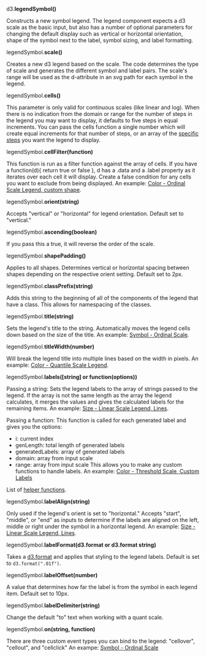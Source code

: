 d3.**legendSymbol()**

Constructs a new symbol legend. The legend component expects a d3 scale as the basic input, but also has a number of optional parameters for changing the default display such as vertical or horizontal orientation, shape of the symbol next to the label, symbol sizing, and label formatting.

legendSymbol.**scale()**

Creates a new d3 legend based on the scale. The code determines the type of scale and generates the different symbol and label pairs. The scale's range will be used as the d-attribute in an svg path for each symbol in the legend.

legendSymbol.**cells()**

This parameter is only valid for continuous scales (like linear and log). When there is no indication from the domain or range for the number of steps in the legend you may want to display, it defaults to five steps in equal increments. You can pass the cells function a single number which will create equal increments for that number of steps, or an array of the [specific steps](#color-linear-custom) you want the legend to display.

legendSymbol.**cellFilter(function)**

This function is run as a filter function against the array of cells. If you have a function(d){ return true or false }, d has a .data and a .label property as it iterates over each cell it will display. Create a false condition for any cells you want to exclude from being displayed. An example: [Color - Ordinal Scale Legend, custom shape](#color-ordinal).

legendSymbol.**orient(string)**

Accepts "vertical" or "horizontal" for legend orientation. Default set to "vertical."

legendSymbol.**ascending(boolean)**

If you pass this a true, it will reverse the order of the scale.

legendSymbol.**shapePadding()**

Applies to all shapes. Determines vertical or horizontal spacing between shapes depending on the respective orient setting. Default set to 2px.

legendSymbol.**classPrefix(string)**

Adds this string to the beginning of all of the components of the legend that have a class. This allows for namespacing of the classes.

legendSymbol.**title(string)**

Sets the legend's title to the string. Automatically moves the legend cells down based on the size of the title. An example: [Symbol - Ordinal Scale](#symbol-ordinal).

legendSymbol.**titleWidth(number)**

Will break the legend title into multiple lines based on the width in pixels. An example: [Color - Quantile Scale Legend](#color-quant).

legendSymbol.**labels([string] or function(options))**

Passing a string:
Sets the legend labels to the array of strings passed to the legend. If the array is not the same length as the array the legend calculates, it merges the values and gives the calculated labels for the remaining items. An example: [Size - Linear Scale Legend, Lines](#size-line).

Passing a function:
This function is called for each generated label and gives you the options:
- i: current index
- genLength: total length of generated labels
- generatedLabels: array of generated labels
- domain: array from input scale
- range: array from input scale
This allows you to make any custom functions to handle labels. An example: [Color - Threshold Scale, Custom Labels](#color-threshold)

List of [helper functions](#helpers).

legendSymbol.**labelAlign(string)**

Only used if the legend's orient is set to "horizontal." Accepts "start", "middle", or "end" as inputs to determine if the labels are aligned on the left, middle or right under the symbol in a horizontal legend. An example: [Size - Linear Scale Legend, Lines](#size-line).

legendSymbol.**labelFormat(d3.format or d3.format string)**

Takes a [d3.format](https://github.com/mbostock/d3/wiki/Formatting) and applies that styling to the legend labels. Default is set to `d3.format(".01f")`.

legendSymbol.**labelOffset(number)**

A value that determines how far the label is from the symbol in each legend item. Default set to 10px.

legendSymbol.**labelDelimiter(string)**

Change the default "to" text when working with a quant scale.

legendSymbol.**on(string, function)**

There are three custom event types you can bind to the legend: "cellover", "cellout", and "cellclick" An exampe: [Symbol - Ordinal Scale](#symbol-ordinal)
